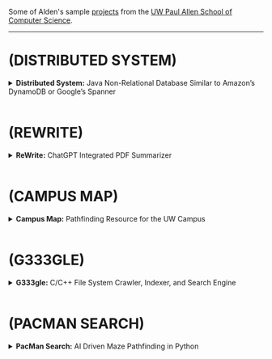 Some of Alden's sample [projects](https://aldenhinden.github.io/UW-Coding-Projects/) from the [UW Paul Allen School of Computer Science](https://www.cs.washington.edu/). 

---

# (DISTRIBUTED SYSTEM)
<details>
<summary><b>Distributed System:</b> Java Non-Relational Database Similar to Amazon’s DynamoDB or 
Google’s Spanner</summary><br>
<p>
The quarter-long goal of this project was to build a sharded, linearizable, scalable, fault-tolerant, 
highly available key-value store, with dynamic load balancing and atomic multi-key transactions.
</p>
<p>
The project was primarily written in Java, beginning with the creation of a personalized key-value store. Fault 
tolerance was attempted first with a primary/backup system, wherein two servers act together to 
guarantee no state is lost or altered from the client's perspective. The client talks to the primary, 
who executes after the backup has processed the request as well. The servers interact with a ViewServer 
who tells them who is primary and who is backup at any given time. Linearizability was guaranteed through "exactly
once" semantics, where clients would retry requests on timers and servers use cached results for already executed 
requests. 
</p>
<p>
To guarantee linearizability of commands in the event that the ViewServer goes down, a Paxos protocol 
was then implemented. The version implemented in class was adapted from <a href="https://paxos.systems/">this</a> 
paper. In general, clients send requests to all replicas, of which only the leader of the Paxos group processes, 
then broadcasting the request to all other replicas for consensus. Once consensus on the order of commands has 
been reached, the leader processes the request and replies to the client, with the replicas doing the same, all storing 
commands in their own log which is updated by the leader through heartbeat messages. Servers talk to each other through 
a series of messages that each contain their own functionality, and timers are used to solve network latency issues, 
including message delays, reorders, and drops. "Exactly once" semantics are still guaranteed. 
</p>
<img src="docs/ds/pmmc.png" alt="Paxos made moderately complex, algorithm flow chart">
<p>
Scalability is addressed by creating a transactional key-value store that can handle sets of client requests, while 
the keys are sharded across the servers using consistent virtual hashing. A ShardMaster manages a sequence of numbered 
configurations describing a set of replica groups and an assignment of shards. Each replica group runs the previously 
implemented Paxos protocol to guarantee linearizability of commands. To help guarantee high availability, the 
ShardMaster will dynamically load balance the store, determining if a new configuration is necessary and redistributing 
shards to new groups as they come and go or as keys become more popular. Lastly, transactions are processed using a 
two-phase commit strategy so that commands can be executed across shard groups. 
</p>
<p>
The code for this project was written for the class CSE 452: Distributed Systems at UW. Please reach out to me via 
email at aldenhinden@gmail.com or aghs@cs.washington.edu for code. I would be happy to discuss this project further 
as this is a very succinct description, and it was one of my personal favorites. 
</p>
</details><br>

# (REWRITE)
<details>
<summary><b>ReWrite:</b> ChatGPT Integrated PDF Summarizer</summary><br>
<p>
Full stack development on a team integrating the ChatGPT API into an Angular CLI website, using prompt engineering 
and JavaScript web scraping to return summaries of uploaded PDFs. Experience configuring a virtual private server 
to fully deploy the website using <a href="https://www.vultr.com/">Vultr</a>'s high performance cloud servers. 
Continuous integration and testing experience.
</p>
<p>
The primary intended use case for this product was to provide users with the ability to summarize complex research 
papers easily. The user visits our website, navigates to the "translate" page, and clicks "upload", providing a PDF 
which they wish to have summarized (note: they must also provide their own API key from OpenAI in the class version). 
They have the option to choose a "quick" translation or a "deep" translation, which will make calls to the ChatGPT API 
either in parallel or sequentially, respectively. 
</p>
<img src="docs/rewrite/rewrite.png" alt="ReWrite translate page">
<p>
The website front end was developed using the Angular CLI framework. Uploaded PDFs are scraped using the pdf-parse 
package from Node.js, and the output string is thereafter sent to simplification. After a prompt describing to ChatGPT 
how to summarize is made, the text is broken up into chunks before being sent to ChatGPT through API calls (if "quick" 
mode is enabled, these calls are made in parallel). ChatGPT processes the text chunk-by-chunk before sending the 
result back to the front end. The front end and back end communicate through their respective servers. Continuous 
integration is set up through the Node.js by GitHub Actions using Mocha tests and the Chai testing framework. The 
website was deployed using <a href="https://www.vultr.com/">Vultr</a> to create both a development and production 
version of the website.
</p>
<p>
The code for this project was written for the class CSE 403: Software Engineering at UW. Please reach out to me via 
email at aldenhinden@gmail.com or aghs@cs.washington.edu for code as I would be happy to discuss this project further.  
</p>
</details><br>

# (CAMPUS MAP)
<details>
<summary><b>Campus Map:</b> Pathfinding Resource for the UW Campus</summary><br>
<p>
Full implementation of Dijkstra’s algorithm to find the shortest path between buildings on UW campus using a 
personalized, generic graph data structure in Java. Front-end UI integration with HTML and ReactJS. Practice 
with simple HTTP servers in Java. 
</p>
<img src="docs/campus_map/campus_map.png" alt="Campus map project home page">
<p>
From the user's perspective, the front end displays a map of the UW campus alongside two drop down menus displaying 
lists of buildings. The user can select a starting point and an ending point, and the UI will display the shortest 
path between those two locations using a purple line. 
</p>
<p>
The buildings are read from a CSV file into the generic graph data structure. The <code>Graph&ltN, E&gt</code> is a 
wrapper around a <code>HashMap&ltNode&ltN&gt, HashSet&ltEdge&ltE, N&gt&gt&gt</code> and supports the following 
functions: <code>addNode(N label), addEdge(E label, N source, N dest), getNodeList(), getEdgeSet(N parent), 
getParents(N node), getChildren(N node), hasNode(Object o), hasEdge(E label, N source, N dest)</code>. Once the 
buildings are read from CSV file, a graph is constructed mapping building names to their Double coordinates. That 
graph is then sent to the following function that computes the shortest path between two points using Dijkstra's 
algorithm:
</p>
<pre>
    <code>
    /**
     * Finds the shortest path between two given nodes on a given graph.
     * @param graph the graph to search through
     * @param startNode the starting node
     * @param destNode the destination node
     * @param &ltT&gt a generic type parameter that represents the graph node type
     * @return the shortest Path between startNode and destNode or null if no path exists
     */
    public static &ltT&gt Path&ltT&gt findShortestPath(Graph&ltT, Double&gt graph, T startNode, T destNode) {
        PriorityQueue&ltPath&ltT&gt&gt active = new PriorityQueue&lt&gt(new PathSorter&lt&gt());
        Set&ltT&gt finished = new HashSet&lt&gt();
        Path&ltT&gt zeroCostPath = new Path&lt&gt(startNode);
        active.add(zeroCostPath);
        while (!active.isEmpty()) {
            Path&ltT&gt minPath = active.remove();
            T minDest = minPath.getEnd();
            if (minDest.equals(destNode)) {
                return minPath;
            }
            if (finished.contains(minDest)) {
                continue;
            }
            for (Graph.Edge&ltDouble, T&gt edge : graph.getEdgeSet(minDest)) {
                if (!finished.contains(edge.dest.label)) {
                    Path&ltT&gt newPath = minPath.extend(edge.dest.label, edge.label);
                    active.add(newPath);
                }
            }
            finished.add(minDest);
        }
        return null;
    }
    </code>
</pre>
<p>
The Path object is generated by grabbing user input through a simple Spark server, which takes input from the user for 
"start" and "end" locations, utilizing the <code>findShortestPath()</code> function to return the shortest path to 
the UI to be drawn on the map:
</p>
<pre>
    <code>
        // SERVER: find a path between two buildings
        Spark.get("/findPath", (request, response) -> {
            String start = request.queryParams("start");
            String end = request.queryParams("end");
            Path&ltPoint&gt path = campusMap.findShortestPath(start, end);
            Gson gson = new Gson();
            return gson.toJson(path);
        });
    </code>
</pre>

<p>
The actual UI is constructed using ReactJS, Node.js, TypeScript, and HTML.
</p>

<p>
The code for this project was written for the class CSE 331: Software Design & Implementation at UW. Please reach out 
to me via email at aldenhinden@gmail.com or aghs@cs.washington.edu for code as I would be happy to discuss this 
project further.
</p>

</details><br>

# (G333GLE)
<details>
<summary><b>G333gle:</b> C/C++ File System Crawler, Indexer, and Search Engine</summary><br>
Created LinkedList and HashMap data structures in C to integrate with C++ index file to serve as back-end of a simple word-matching “mini Google”. Practice with C/C++ HTTP server implementation.
</details><br>

# (PACMAN SEARCH)
<details>
<summary><b>PacMan Search:</b> AI Driven Maze Pathfinding in Python</summary><br>
Optimizing maze pathfinding in Python with BFS, DFS, UCS, A* search, Alpha-Beta Pruning, and practice with evaluation functions. Further exploration into reinforcement learning with value iteration, Epsilon Greedy, Q-learning, and particle filtering
</details>